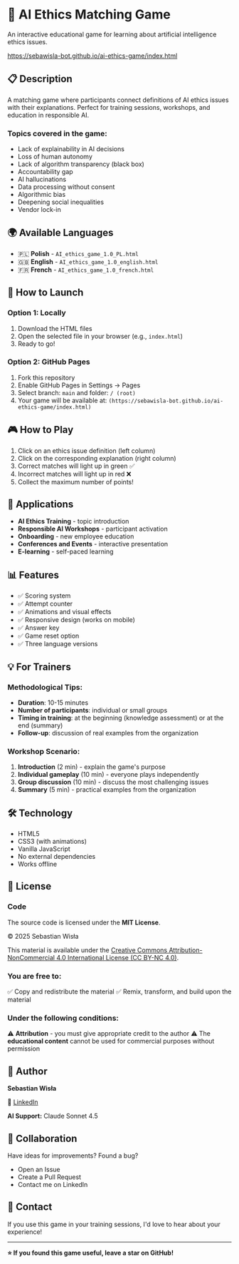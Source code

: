 # 🤖 AI Ethics Matching Game

An interactive educational game for learning about artificial intelligence ethics issues.

https://sebawisla-bot.github.io/ai-ethics-game/index.html

## 📋 Description

A matching game where participants connect definitions of AI ethics issues with their explanations. Perfect for training sessions, workshops, and education in responsible AI.

### Topics covered in the game:
- Lack of explainability in AI decisions
- Loss of human autonomy
- Lack of algorithm transparency (black box)
- Accountability gap
- AI hallucinations
- Data processing without consent
- Algorithmic bias
- Deepening social inequalities
- Vendor lock-in

## 🌍 Available Languages

- 🇵🇱 **Polish** - `AI_ethics_game_1.0_PL.html`
- 🇬🇧 **English** - `AI_ethics_game_1.0_english.html`
- 🇫🇷 **French** - `AI_ethics_game_1.0_french.html`

## 🚀 How to Launch

### Option 1: Locally
1. Download the HTML files
2. Open the selected file in your browser (e.g., `index.html`)
3. Ready to go!

### Option 2: GitHub Pages
1. Fork this repository
2. Enable GitHub Pages in Settings → Pages
3. Select branch: `main` and folder: `/ (root)`
4. Your game will be available at: `(https://sebawisla-bot.github.io/ai-ethics-game/index.html)`



## 🎮 How to Play

1. Click on an ethics issue definition (left column)
2. Click on the corresponding explanation (right column)
3. Correct matches will light up in green ✅
4. Incorrect matches will light up in red ❌
5. Collect the maximum number of points!

## 🎯 Applications

- **AI Ethics Training** - topic introduction
- **Responsible AI Workshops** - participant activation
- **Onboarding** - new employee education
- **Conferences and Events** - interactive presentation
- **E-learning** - self-paced learning

## 📊 Features

- ✅ Scoring system
- ✅ Attempt counter
- ✅ Animations and visual effects
- ✅ Responsive design (works on mobile)
- ✅ Answer key
- ✅ Game reset option
- ✅ Three language versions

## 💡 For Trainers

### Methodological Tips:
- **Duration**: 10-15 minutes
- **Number of participants**: individual or small groups
- **Timing in training**: at the beginning (knowledge assessment) or at the end (summary)
- **Follow-up**: discussion of real examples from the organization

### Workshop Scenario:
1. **Introduction** (2 min) - explain the game's purpose
2. **Individual gameplay** (10 min) - everyone plays independently
3. **Group discussion** (10 min) - discuss the most challenging issues
4. **Summary** (5 min) - practical examples from the organization

## 🛠️ Technology

- HTML5
- CSS3 (with animations)
- Vanilla JavaScript
- No external dependencies
- Works offline

## 📄 License


### Code
The source code is licensed under the **MIT License**.

© 2025 Sebastian Wisła

This material is available under the [Creative Commons Attribution-NonCommercial 4.0 International License (CC BY-NC 4.0)](https://creativecommons.org/licenses/by-nc/4.0/).

### You are free to:
✅ Copy and redistribute the material
✅ Remix, transform, and build upon the material

### Under the following conditions:
⚠️ **Attribution** - you must give appropriate credit to the author
⚠️ The **educational content** cannot be used for commercial purposes without permission

## 👤 Author

**Sebastian Wisła**



🔗 [LinkedIn](https://www.linkedin.com/in/erpandcrm/)

**AI Support:** Claude Sonnet 4.5

## 🤝 Collaboration

Have ideas for improvements? Found a bug?
- Open an Issue
- Create a Pull Request
- Contact me on LinkedIn

## 📧 Contact

If you use this game in your training sessions, I'd love to hear about your experience!

---

**⭐ If you found this game useful, leave a star on GitHub!**
